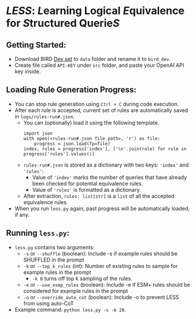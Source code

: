 # *LESS*: *L*earning Logical *E*quivalence for *S*tructured Querie*S*

## Getting Started:
- Download BIRD [Dev set](https://bird-bench.oss-cn-beijing.aliyuncs.com/dev.zip) to `data` folder and rename it to `bird_dev`.
- Create file called `API-KEY` under `src` folder, and paste your OpenAI API key inside.

## Loading Rule Generation Progress:
- You can stop rule generation using `Ctrl + C` during code execution.
- After each rule is accepted, current set of rules are automatically saved in `logs/rules-run#.json`.
  - You can (optionally) load it using the following template. 
    ```
    import json
    with open(<rules-run#.json file path>, 'r') as file:
        progress = json.load(fp=file)
    index, rules = progress['index'], ['\n'.join(rule) for rule in progress['rules'].values()]
    ```
  - `rules-run#.json` is stored as a dictionary with two keys: `'index'` and `'rules'`:
    - Value of `'index'` marks the number of queries that have already been checked for potential equivalence rules.
    - Value of `'rules'` is formatted as a dictionary.
  - After extraction, `rules: list[str]` is a `list` of all the accepted equivalence rules.
- When you run `less.py` again, past progress will be automatically loaded, if any.

## Running `less.py`:
- `less.py` contains two arguments:
  - `-s` or `--shuffle` (boolean): Include -s if example rules should be SHUFFLED in the prompt
  - `-k` or `--top_k_rules` (int): Number of existing rules to sample for example rules in the prompt
    - `-k 0` turns off top k sampling of the rules.
  - `-e` or `--use_esmp_rules` (boolean): Include -e if ESM+ rules should be considered for example rules in the prompt
  - `-o` or `--override_auto_cot` (boolean): Include -o to prevent LESS from using auto-CoT
- Example command: `python less.py -s -k 20`.